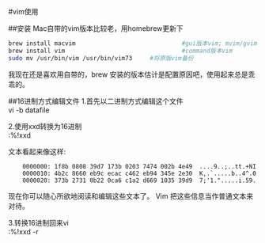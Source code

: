 #vim使用

##安装
Mac自带的vim版本比较老，用homebrew更新下
```sh
brew install macvim                              #gui版本vim; mvim/gvim
brew install vim                                 #command版本vim
sudo mv /usr/bin/vim /usr/bin/vim73     #将原版vim备份
```

我现在还是喜欢用自带的，brew 安装的版本估计是配置原因吧，使用起来总是乖乖的。

##16进制方式编辑文件
1.首先以二进制方式编辑这个文件  
vi -b datafile

2.使用xxd转换为16进制  
:%!xxd

文本看起来像这样:

        0000000: 1f8b 0808 39d7 173b 0203 7474 002b 4e49  ....9..;..tt.+NI
        0000010: 4b2c 8660 eb9c ecac c462 eb94 345e 2e30  K,.`.....b..4^.0
        0000020: 373b 2731 0b22 0ca6 c1a2 d669 1035 39d9  7;'1.".....i.59.

现在你可以随心所欲地阅读和编辑这些文本了。 Vim 把这些信息当作普通文本来对待。

3.转换16进制回来vi  
:%!xxd -r
